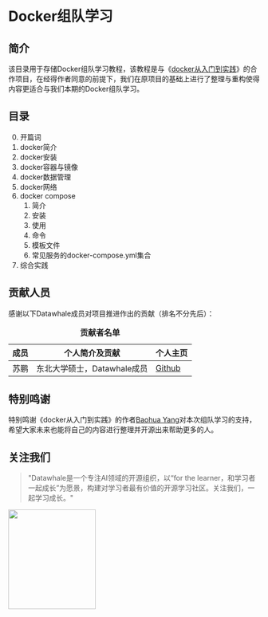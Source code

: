# Docker组队学习

## 简介

该目录用于存储Docker组队学习教程，该教程是与《[docker从入门到实践](https://vuepress.mirror.docker-practice.com/)》的合作项目，在经得作者同意的前提下，我们在原项目的基础上进行了整理与重构使得内容更适合与我们本期的Docker组队学习。

## 目录

0. 开篇词
1. docker简介
2. docker安装
3. docker容器与镜像
4. docker数据管理
5. docker网络
6. docker compose
   1. 简介
   2. 安装
   3. 使用
   4. 命令
   5. 模板文件
   6. 常见服务的docker-compose.yml集合
7. 综合实践

## 贡献人员
感谢以下Datawhale成员对项目推进作出的贡献（排名不分先后）：

<table align="center" style="width:80%;">
  <caption><b>贡献者名单</b></caption>
<thead>
  <tr>
    <th>成员</th>
    <th>个人简介及贡献</th>
    <th>个人主页</th>
  </tr>
</thead>
<tbody>
  <tr>
    <td><span style="font-weight:normal;font-style:normal;text-decoration:none">苏鹏</span></td>
    <td><span style="font-weight:normal;font-style:normal;text-decoration:none">东北大学硕士，Datawhale成员</td>
    <td><a href="https://github.com/SuperSupeng">Github</a></td>
  </tr>
  </tbody>
</table> 


## 特别鸣谢
特别鸣谢《docker从入门到实践》的作者[Baohua Yang](https://github.com/yeasy)对本次组队学习的支持，希望大家未来也能将自己的内容进行整理并开源出来帮助更多的人。

## 关注我们

> "Datawhale是一个专注AI领域的开源组织，以“for the learner，和学习者一起成长”为愿景，构建对学习者最有价值的开源学习社区。关注我们，一起学习成长。"

<img src="https://github.com/datawhalechina/team-learning-sql/blob/main/img/datawhale_code.jpeg" width="175" height= "200">